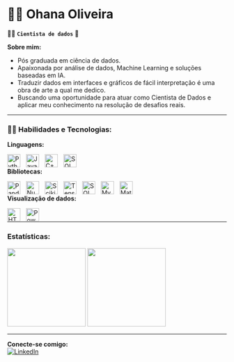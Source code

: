 # 👩‍💻 Ohana Oliveira

🕵️‍♀️ **`Cientista de dados`** 🎲

 **Sobre mim:**  
 * Pós graduada em ciência de dados.  
 * Apaixonada por análise de dados, Machine Learning e soluções baseadas em IA.  
 * Traduzir dados em interfaces e gráficos de fácil interpretação é uma obra de arte a qual me dedico.
 * Buscando uma oportunidade para atuar como Cientista de Dados e aplicar meu conhecimento na resolução de desafios reais.  

---

### 👩‍💻 **Habilidades e Tecnologias:**
 **Linguagens:**  

<img 
    align = "left"
    alt = "Python"
    title = "Python"
    width = '30px'
    style = "padding-right: 10px;"
    src="https://cdn.jsdelivr.net/gh/devicons/devicon@latest/icons/python/python-original.svg" 
/>

<img 
    align = "left"
    alt = "JavaScript"
    title = "JavaScript"
    width = '30px'
    style = "padding-right: 10px;"
    src="https://cdn.jsdelivr.net/gh/devicons/devicon@latest/icons/javascript/javascript-original.svg" 
/>


<img 
    align = "left"
    alt = "C++"
    title = "C++"
    width = '30px'
    style = "padding-right: 10px;"
    src="https://cdn.jsdelivr.net/gh/devicons/devicon@latest/icons/cplusplus/cplusplus-original.svg"
/>

<img 
    align = "left"
    alt = "SQL"
    title = "SQL"
    width = '30px'
    style = "padding-right: 10px;"
    src="https://cdn.jsdelivr.net/gh/devicons/devicon@latest/icons/azuresqldatabase/azuresqldatabase-original.svg"
/>  <br>
          

 **Bibliotecas:**  

<img 
    align = "left"
    alt = "Pandas"
    title = "Pandas"
    width = '30px'
    style = "padding-right: 10px;"
    src="https://cdn.jsdelivr.net/gh/devicons/devicon@latest/icons/pandas/pandas-original.svg" 
/>


<img 
    align = "left"
    alt = "Numpy"
    title = "Numpy"
    width = '30px'
    style = "padding-right: 10px;"
    src="https://cdn.jsdelivr.net/gh/devicons/devicon@latest/icons/numpy/numpy-original.svg" 
/>    

<img 
    align = "left"
    alt = "Scikit-learn"
    title = "Scikit-learn"
    width = '30px'
    style = "padding-right: 10px;"
    src="https://cdn.jsdelivr.net/gh/devicons/devicon@latest/icons/scikitlearn/scikitlearn-original.svg" 
/>         

<img 
    align = "left"
    alt = "TensorFlow"
    title = "TensorFlow"
    width = '30px'
    style = "padding-right: 10px;"
    src="https://cdn.jsdelivr.net/gh/devicons/devicon@latest/icons/tensorflow/tensorflow-original.svg" 
/>

<img 
    align = "left"
    alt = "SQLAlchemy"
    title = "SQLAlchemy"
    width = '30px'
    style = "padding-right: 10px;"
    src="https://cdn.jsdelivr.net/gh/devicons/devicon@latest/icons/sqlalchemy/sqlalchemy-original.svg" 
/>  



<img 
    align = "left"
    alt = "MySQL"
    title = "MySQL"
    width = '30px'
    style = "padding-right: 10px;"
    src="https://cdn.jsdelivr.net/gh/devicons/devicon@latest/icons/mysql/mysql-original.svg"
/>

<img 
    align = "left"
    alt = "Matplotlib"
    title = "Matplotlib"
    width = '30px'
    style = "padding-right: 10px;"
    src="https://cdn.jsdelivr.net/gh/devicons/devicon@latest/icons/matplotlib/matplotlib-plain.svg"
/>
<br>


 **Visualização de dados:**  

<img 
    align = "left"
    alt = "HTML"
    title = "HTML"
    width = '30px'
    style = "padding-right: 10px;"
    src="https://cdn.jsdelivr.net/gh/devicons/devicon@latest/icons/html5/html5-original.svg"       
/> 

<img 
    align = "left"
    alt = "Powerbi"
    title = "Powerbi"
    width = '30px'
    style = "padding-right: 10px;"
    src="https://github.com/user-attachments/assets/d6231f44-09b2-4dbf-945d-82c682135ca0"
/> <br>



---

### **Estatísticas:**

<p align="left">
  <img height="180" src="https://github-readme-stats.vercel.app/api?username=OhanaSOliveira&show_icons=true&theme=tokyonight&include_all_commits=true&locale=pt-br"/>
  <img height="180" src="https://github-readme-stats.vercel.app/api/top-langs/?username=OhanaSOliveira&theme=tokyonight&layout=compact&custom_title=Tecnologias&langs_count=5"/>
</p>

---

**Conecte-se comigo:**  
[![LinkedIn](https://img.shields.io/badge/LinkedIn-000?style=for-the-badge&logo=linkedin&logoColor=0A66C2)](https://www.linkedin.com/in/ohana-oliveira-b70aaa251/)
